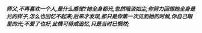 ***师父,不再喜欢一个人,是什么感觉?她全身都光,忽然暗淡如尘,你努力回想她全身是光的样子,怎么也回忆不起来;后来才发现,那只是你第一次见到她的时候,你自己眼里的光;不爱了也好,此情可待成追忆,只是当时已惘然;***